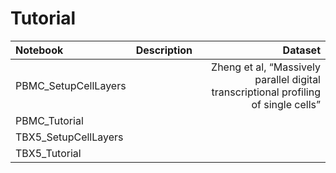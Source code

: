 # Tutorial

| Notebook    |   Description   |  Dataset |
| :---        |    :----:   |          ---: |
| PBMC_SetupCellLayers |  | Zheng et al, “Massively parallel digital transcriptional profiling of single cells” |
| PBMC_Tutorial |  | |
| TBX5_SetupCellLayers |  | |
| TBX5_Tutorial |  | |